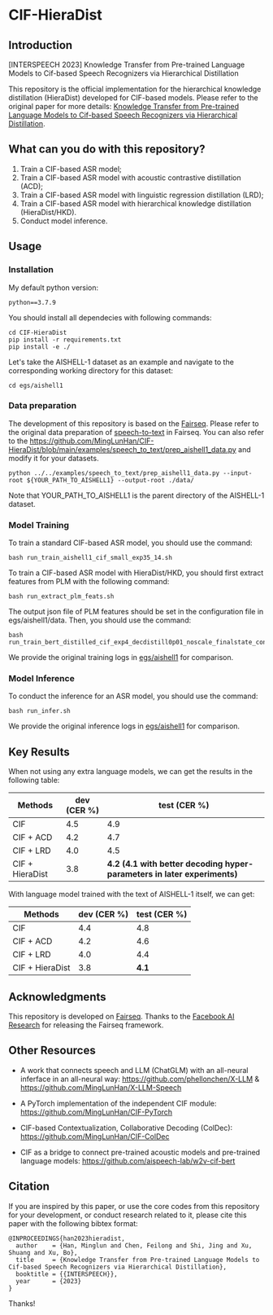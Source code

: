 # CIF-HieraDist

## Introduction
[INTERSPEECH 2023] Knowledge Transfer from Pre-trained Language Models to Cif-based Speech Recognizers via Hierarchical Distillation 

This repository is the official implementation for the hierarchical knowledge distillation (HieraDist) developed for CIF-based models. Please refer to the original paper for more details: [Knowledge Transfer from Pre-trained Language Models to Cif-based Speech Recognizers via Hierarchical Distillation](https://arxiv.org/abs/2301.13003). 

## What can you do with this repository?

1. Train a CIF-based ASR model; 
2. Train a CIF-based ASR model with acoustic contrastive distillation (ACD);
3. Train a CIF-based ASR model with linguistic regression distillation (LRD);
4. Train a CIF-based ASR model with hierarchical knowledge distillation (HieraDist/HKD).
5. Conduct model inference.  

## Usage

### Installation

My default python version:
```
python==3.7.9
```

You should install all dependecies with following commands:
```
cd CIF-HieraDist
pip install -r requirements.txt
pip install -e ./
```

Let's take the AISHELL-1 dataset as an example and navigate to the corresponding working directory for this dataset:
```
cd egs/aishell1
```

### Data preparation

The development of this repository is based on the [Fairseq](https://github.com/facebookresearch/fairseq). Please refer to the original data preparation of [speech-to-text](https://github.com/facebookresearch/fairseq/tree/main/examples/speech_to_text) in Fairseq. You can also refer to the https://github.com/MingLunHan/CIF-HieraDist/blob/main/examples/speech_to_text/prep_aishell1_data.py and modify it for your datasets.

```
python ../../examples/speech_to_text/prep_aishell1_data.py --input-root ${YOUR_PATH_TO_AISHELL1} --output-root ./data/
```

Note that YOUR_PATH_TO_AISHELL1 is the parent directory of the AISHELL-1 dataset. 

### Model Training

To train a standard CIF-based ASR model, you should use the command:
```
bash run_train_aishell1_cif_small_exp35_14.sh
```

To train a CIF-based ASR model with HieraDist/HKD, you should first extract features from PLM with the following command:
```
bash run_extract_plm_feats.sh
```
The output json file of PLM features should be set in the configuration file in egs/aishell1/data. Then, you should use the command:
```
bash run_train_bert_distilled_cif_exp4_decdistill0p01_noscale_finalstate_contrastiveloss1p0_conttemp0p02_rmvrpt_neg700.sh
```

We provide the original training logs in [egs/aishell1](https://github.com/MingLunHan/CIF-HieraDist/tree/main/egs/aishell1) for comparison. 

### Model Inference

To conduct the inference for an ASR model, you should use the command:
```
bash run_infer.sh
```

We provide the original inference logs in [egs/aishell1](https://github.com/MingLunHan/CIF-HieraDist/tree/main/egs/aishell1) for comparison. 

## Key Results

When not using any extra language models, we can get the results in the following table:

| Methods | dev (CER \%) | test (CER \%) |
| --- | --- | --- |
| CIF | 4.5 | 4.9 |
| CIF + ACD | 4.2 | 4.7 |
| CIF + LRD | 4.0 | 4.5 |
| CIF + HieraDist | 3.8 | **4.2 (4.1 with better decoding hyper-parameters in later experiments)** |

With language model trained with the text of AISHELL-1 itself, we can get:

| Methods | dev (CER \%) | test (CER \%) |
| --- | --- | --- |
| CIF | 4.4 | 4.8 |
| CIF + ACD | 4.2 | 4.6 |
| CIF + LRD | 4.0 | 4.4 |
| CIF + HieraDist | 3.8 | **4.1** |

## Acknowledgments

This repository is developed on [Fairseq](https://github.com/facebookresearch/fairseq). Thanks to the [Facebook AI Research](https://ai.facebook.com/) for releasing the Fairseq framework.

## Other Resources

- A work that connects speech and LLM (ChatGLM) with an all-neural inferface in an all-neural way: https://github.com/phellonchen/X-LLM & https://github.com/MingLunHan/X-LLM-Speech

- A PyTorch implementation of the independent CIF module: https://github.com/MingLunHan/CIF-PyTorch

- CIF-based Contextualization, Collaborative Decoding (ColDec): https://github.com/MingLunHan/CIF-ColDec

- CIF as a bridge to connect pre-trained acoustic models and pre-trained language models: https://github.com/aispeech-lab/w2v-cif-bert

## Citation

If you are inspired by this paper, or use the core codes from this repository for your development, or conduct research related to it, please cite this paper with the following bibtex format:

```
@INPROCEEDINGS{han2023hieradist,
  author    = {Han, Minglun and Chen, Feilong and Shi, Jing and Xu, Shuang and Xu, Bo},
  title     = {Knowledge Transfer from Pre-trained Language Models to Cif-based Speech Recognizers via Hierarchical Distillation},
  booktitle = {{INTERSPEECH}},
  year      = {2023}
}
```

Thanks!
